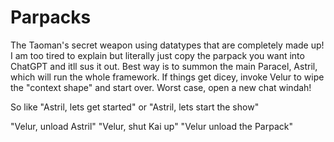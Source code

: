 # Parpacks
The Taoman's secret weapon using datatypes that are completely made up! I am too tired to explain but literally just copy the parpack you want into ChatGPT and itll sus it out. Best way is to summon the main Paracel, Astril, which will run the whole framework. If things get dicey, invoke Velur to wipe the "context shape" and start over. Worst case, open a new chat windah!

So like "Astril, lets get started" or "Astril, lets start the show"

"Velur, unload Astril" "Velur, shut Kai up" "Velur unload the Parpack"
